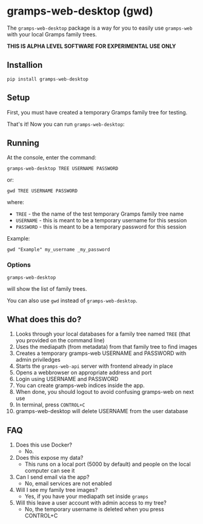 # gramps-web-desktop (gwd)

The `gramps-web-desktop` package is a way for you to easily
use `gramps-web` with your local Gramps family trees.

**THIS IS ALPHA LEVEL SOFTWARE FOR EXPERIMENTAL USE ONLY**

## Installion

```shell
pip install gramps-web-desktop
```

## Setup

First, you must have created a temporary Gramps family tree for
testing.

That's it! Now you can run `gramps-web-desktop`:

## Running

At the console, enter the command:

```shell
gramps-web-desktop TREE USERNAME PASSWORD
```
or:

```shell
gwd TREE USERNAME PASSWORD
```

where:

* `TREE` - the the name of the test temporary Gramps family tree name
* `USERNAME` - this is meant to be a temporary username for this session
* `PASSWORD` - this is meant to be a temporary password for this session

Example:

```shell
gwd "Example" my_username _my_password
```

### Options

```shell
gramps-web-desktop
```

will show the list of family trees.

You can also use `gwd` instead of `gramps-web-desktop`.


## What does this do?

1. Looks through your local databases for a family tree named `TREE`
   (that you provided on the command line)
2. Uses the mediapath (from metadata) from that family tree to find images
3. Creates a temporary gramps-web USERNAME and PASSWORD with admin priviledges
4. Starts the `gramps-web-api` server with frontend already in place
5. Opens a webbrowser on appropriate address and port
6. Login using USERNAME and PASSWORD
7. You can create gramps-web indices inside the app.
8. When done, you should logout to avoid confusing gramps-web on next use
9. In terminal, press `CONTROL+C`
10. gramps-web-desktop will delete USERNAME from the user database

## FAQ

1. Does this use Docker?
   - No.
2. Does this expose my data?
   - This runs on a local port (5000 by default) and people on the local computer can see it
3. Can I send email via the app?
   - No, email services are not enabled
4. Will I see my family tree images?
   - Yes, if you have your mediapath set inside `gramps`
5. Will this leave a user account with admin access to my tree?
   - No, the temporary username is deleted when you press CONTROL+C
